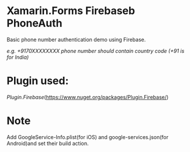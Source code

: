 # Xamarin.Forms Firebaseb PhoneAuth

Basic phone number authentication demo using Firebase.

*e.g. +9170XXXXXXXX phone number should contain country code (+91 is for India)*

# Plugin used:

*Plugin.Firebase*(https://www.nuget.org/packages/Plugin.Firebase/)

# Note

Add GoogleService-Info.plist(for iOS) and google-services.json(for Android)and set their build action.
